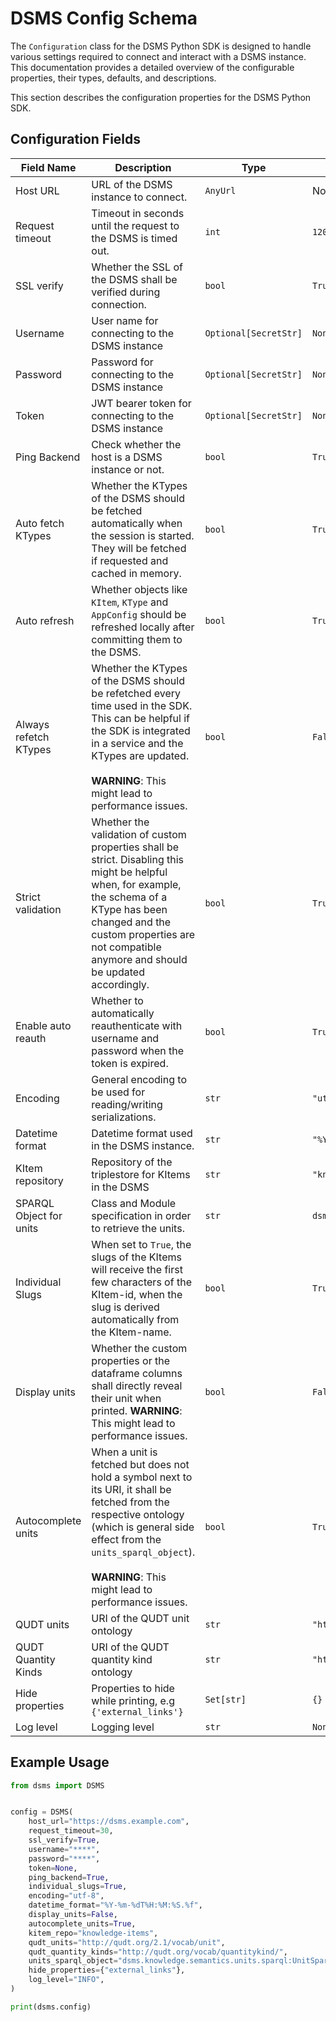 # DSMS Config Schema

The `Configuration` class for the DSMS Python SDK is designed to handle various settings required to connect and interact with a DSMS instance. This documentation provides a detailed overview of the configurable properties, their types, defaults, and descriptions.


This section describes the configuration properties for the DSMS Python SDK.

## Configuration Fields
| Field Name            | Description                                                                                                                                                                                                                                                                                                                               | Type                 | Default                      | Property Namespace      | Required/Optional | Environment Variable          |
|-----------------------|-------------------------------------------------------------------------------------------------------------------------------------------------------------------------------------------------------------------------------------------------------------------------------------------------------------------------------------------|----------------------|------------------------------|-------------------------|-------------------|-------------------------------|
| Host URL              | URL of the DSMS instance to connect.                                                                                                                                                                                                                                                                | `AnyUrl`             | Not Applicable               | `host_url`              | Required          | `DSMS_HOST_URL`               |
| Request timeout       | Timeout in seconds until the request to the DSMS is timed out.                                                                                                                                                                                                                                      | `int`                | `120`                        | `request_timeout`       | Optional          | `DSMS_REQUEST_TIMEOUT`        |
| SSL verify            | Whether the SSL of the DSMS shall be verified during connection.                                                                                                                                                                                                                                    | `bool`               | `True`                       | `ssl_verify`            | Optional          | `DSMS_SSL_VERIFY`             |
| Username              | User name for connecting to the DSMS instance                                                                                                                                                                                                                                                       | `Optional[SecretStr]`| `None`                       | `username`              | Optional          | `DSMS_USERNAME`               |
| Password              | Password for connecting to the DSMS instance                                                                                                                                                                                                                                                        | `Optional[SecretStr]`| `None`                       | `password`              | Optional          | `DSMS_PASSWORD`               |
| Token                 | JWT bearer token for connecting to the DSMS instance                                                                                                                                                                                                                                                | `Optional[SecretStr]`| `None`                       | `token`                 | Optional          | `DSMS_TOKEN`                  |
| Ping Backend             | Check whether the host is a DSMS instance or not.                                                                                                                                                                                                                                                   | `bool`               | `True`                       | `ping_backend`             | Optional          | `DSMS_PING_BACKEND`              |
| Auto fetch KTypes     | Whether the KTypes of the DSMS should be fetched automatically when the session is started. They will be fetched if requested and cached in memory.                                                                                                                                                | `bool`               | `True`                       | `auto_fetch_ktypes`     | Optional          | `DSMS_AUTO_FETCH_KTYPES`      |
| Auto refresh     | Whether objects like `KItem`, `KType` and `AppConfig` should be refreshed locally after committing them to the DSMS.                                                                                            | `bool`               | `True`                       | `auto_refresh`     | Optional          | `DSMS_AUTO_REFRESH`      |
| Always refetch KTypes | Whether the KTypes of the DSMS should be refetched every time used in the SDK. This can be helpful if the SDK is integrated in a service and the KTypes are updated.<br><br>**WARNING**: This might lead to performance issues.                                                                    | `bool`               | `False`                      | `always_refetch_ktypes` | Optional          | `DSMS_ALWAYS_REFETCH_KTYPES`  |
| Strict validation     | Whether the validation of custom properties shall be strict. Disabling this might be helpful when, for example, the schema of a KType has been changed and the custom properties are not compatible anymore and should be updated accordingly.                                                    | `bool`               | `True`                       | `strict_validation`     | Optional          | `DSMS_STRICT_VALIDATION`      |
| Enable auto reauth    | Whether to automatically reauthenticate with username and password when the token is expired.                                                                                                                                                                                                       | `bool`               | `True`                       | `enable_auto_reauth`    | Optional          | `DSMS_ENABLE_AUTO_REAUTH`     |
| Encoding              | General encoding to be used for reading/writing serializations.                                                                                                                                                                                                                                     | `str`                | `"utf-8"`                    | `encoding`              | Optional          | `DSMS_ENCODING`               |
| Datetime format       | Datetime format used in the DSMS instance.                                                                                                                                                                                                                                                          | `str`                | `"%Y-%m-%dT%H:%M:%S.%f"`     | `datetime_format`       | Optional          | `DSMS_DATETIME_FORMAT`        |
| KItem repository      | Repository of the triplestore for KItems in the DSMS                                                                                                                                                                                                                                                | `str`                | `"knowledge"`                | `kitem_repo`            | Optional          | `DSMS_KITEM_REPO`             |
| SPARQL Object for units| Class and Module specification in order to retrieve the units.                                                                                                                                                                                                                                     | `str`                | `dsms.knowledge.semantics.units.sparql:UnitSparqlQuery` | `units_sparql_object`   | Optional          | `DSMS_UNITS_SPARQL_OBJECT`    |
| Individual Slugs      | When set to `True`, the slugs of the KItems will receive the first few characters of the KItem-id, when the slug is derived automatically from the KItem-name.                                                                                                                                     | `bool`               | `True`                       | `individual_slugs`      | Optional          | `DSMS_INDIVIDUAL_SLUGS`       |
| Display units         | Whether the custom properties or the dataframe columns shall directly reveal their unit when printed. **WARNING**: This might lead to performance issues.                                                                                                                                          | `bool`               | `False`                      | `display_units`         | Optional          | `DSMS_DISPLAY_UNITS`          |
| Autocomplete units    | When a unit is fetched but does not hold a symbol next to its URI, it shall be fetched from the respective ontology (which is general side effect from the `units_sparql_object`).<br><br>**WARNING**: This might lead to performance issues.                                                     | `bool`               | `True`                       | `autocomplete_units`    | Optional          | `DSMS_AUTOCOMPLETE_UNITS`     |
| QUDT units            | URI of the QUDT unit ontology                                                                                                                                                                                                                                                                       | `str`                | `"http://qudt.org/2.1/vocab/unit"` | `qudt_units`        | Optional          | `DSMS_QUDT_UNITS`             |
| QUDT Quantity Kinds   | URI of the QUDT quantity kind ontology                                                                                                                                                                                                                                                              | `str`                | `"http://qudt.org/vocab/quantitykind/"` | `qudt_quantity_kinds`| Optional          | `DSMS_QUDT_QUANTITY_KINDS`    |
| Hide properties       | Properties to hide while printing, e.g `{'external_links'}`                                                                                                                                                                                                                                         | `Set[str]`           | `{}`                         | `hide_properties`       | Optional          | `DSMS_HIDE_PROPERTIES`        |
| Log level             | Logging level                                                                                                                                                                                                                                                                                       | `str`                | `None`                       | `log_level`             | Optional          | `DSMS_LOG_LEVEL`              |

## Example Usage
```python
from dsms import DSMS


config = DSMS(
    host_url="https://dsms.example.com",
    request_timeout=30,
    ssl_verify=True,
    username="****",
    password="****",
    token=None,
    ping_backend=True,
    individual_slugs=True,
    encoding="utf-8",
    datetime_format="%Y-%m-%dT%H:%M:%S.%f",
    display_units=False,
    autocomplete_units=True,
    kitem_repo="knowledge-items",
    qudt_units="http://qudt.org/2.1/vocab/unit",
    qudt_quantity_kinds="http://qudt.org/vocab/quantitykind/",
    units_sparql_object="dsms.knowledge.semantics.units.sparql:UnitSparqlQuery",
    hide_properties={"external_links"},
    log_level="INFO",
)

print(dsms.config)
```
